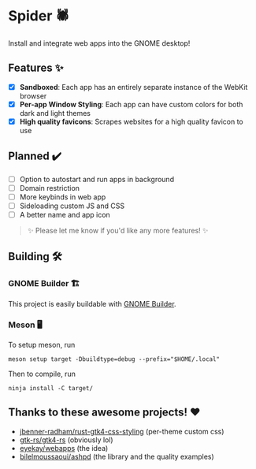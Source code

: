 # Spider 🕷️

Install and integrate web apps into the GNOME desktop!

## Features ✨

- [x] **Sandboxed**: Each app has an entirely separate instance of the WebKit browser
- [x] **Per-app Window Styling**: Each app can have custom colors for both dark and light themes
- [x] **High quality favicons**: Scrapes websites for a high quality favicon to use

## Planned ✔️

- [ ] Option to autostart and run apps in background
- [ ] Domain restriction
- [ ] More keybinds in web app
- [ ] Sideloading custom JS and CSS
- [ ] A better name and app icon

> ✨ Please let me know if you'd like any more features! ✨

## Building 🛠️

### GNOME Builder 🏗️

This project is easily buildable with [GNOME Builder](https://apps.gnome.org/Builder/).

### Meson 🖥️

To setup meson, run

```
meson setup target -Dbuildtype=debug --prefix="$HOME/.local"
```

Then to compile, run

```
ninja install -C target/
```

## Thanks to these awesome projects! ❤️

- [jbenner-radham/rust-gtk4-css-styling](https://github.com/jbenner-radham/rust-gtk4-css-styling) (per-theme custom css)
- [gtk-rs/gtk4-rs](https://github.com/gtk-rs/gtk4-rs) (obviously lol)
- [eyekay/webapps](https://codeberg.org/eyekay/webapps) (the idea)
- [bilelmoussaoui/ashpd](https://github.com/bilelmoussaoui/ashpd) (the library and the quality examples)
